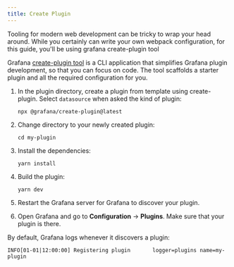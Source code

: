```yaml
---
title: Create Plugin
---
```


Tooling for modern web development can be tricky to wrap your head around. While you certainly can write your own webpack configuration, for this guide, you'll be using grafana create-plugin tool

Grafana [create-plugin tool](https://www.npmjs.com/package/@grafana/create-plugin) is a CLI application that simplifies Grafana plugin development, so that you can focus on code. The tool scaffolds a starter plugin and all the required configuration for you.

1. In the plugin directory, create a plugin from template using create-plugin. Select `datasource` when asked the kind of plugin:

   ```
   npx @grafana/create-plugin@latest
   ```

1. Change directory to your newly created plugin:

   ```
   cd my-plugin
   ```

1. Install the dependencies:

   ```
   yarn install
   ```

1. Build the plugin:

   ```
   yarn dev
   ```

1. Restart the Grafana server for Grafana to discover your plugin.
1. Open Grafana and go to **Configuration** -> **Plugins**. Make sure that your plugin is there.

By default, Grafana logs whenever it discovers a plugin:

```
INFO[01-01|12:00:00] Registering plugin       logger=plugins name=my-plugin
```
